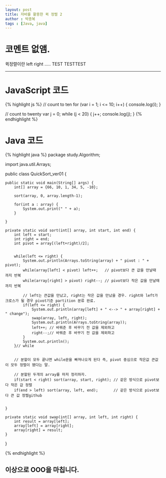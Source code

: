 ```yaml
---
layout: post
title: 자바를 활용한 퀵 정렬 2
author : 박종복
tags : [Java, java]
---
```


코멘트 없앰.
=====

퀵정렬이란 left right ..... TEST TESTTEST

- - -
# JavaScript 코드

{% highlight js %}
// count to ten
for (var i = 1; i <= 10; i++) {
    console.log(i);
}

// count to twenty
var j = 0;
while (j < 20) {
    j++;
    console.log(j);
}
{% endhighlight %}


# Java 코드
{% highlight java %}
package study.Algorithm;

import java.util.Arrays;

public class QuickSort_ver01 {

	public static void main(String[] args) {
		int[] array = {66, 10, 1, 34, 5, -10};
		
		sort(array, 0, array.length-1);
		
		for(int a : array) {
			System.out.print(" " + a);
		}
		
	}

	private static void sort(int[] array, int start, int end) {
		int left = start;
		int right = end;
		int pivot = array[(left+right)/2];
		
		
		while(left <= right) {
			System.out.println(Arrays.toString(array) + " pivot : " + pivot);
			while(array[left] < pivot) left++;   // pivot보다 큰 값을 만날때 까지 반복
			while(array[right] > pivot) right--; // pivot보다 작은 값을 만날때 까지 반복
			
			// left는 큰값을 만났고, right는 작은 값을 만났을 경우. right와 left가 크로스가 될 경우 pivot기준 partition 분류 완료.
			if(left <= right) { 
				System.out.println(array[left] + " <--> " + array[right] + " change");
				swap(array, left, right);
				System.out.println(Arrays.toString(array));
				left++; // 바꿔준 후 바꾸기 전 값을 제외하고 
				right--;// 바꿔준 후 바꾸기 전 값을 제외하고
			}
			System.out.println();
		}// while
		
		
		// 분할이 모두 끝나면 while문을 빠져나오게 된다 즉, pivot 중심으로 작은값 큰값이 모두 정렬이 됐다는 말.
		
		// 분할된 두개의 array를 마저 정리하자.
		if(start < right) sort(array, start, right); // 같은 방식으로 pivot보다 작은 값 정렬
		if(end > left) sort(array, left, end);		 // 같은 방식으로 pivot보다 큰 값 정렬github
		
		
	}

	private static void swap(int[] array, int left, int right) {
		int result = array[left];
		array[left] = array[right];
		array[right] = result;
	}

}

{% endhighlight %}


## 이상으로 OOO을 마칩니다.
